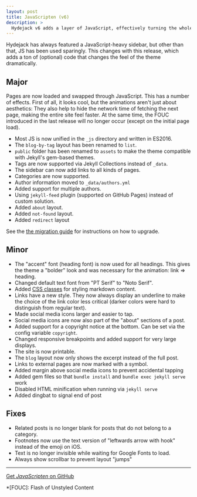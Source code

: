 ```yaml
---
layout: post
title: JavaScripten (v6)
description: >
  Hydejack v6 adds a layer of JavaScript, effectively turning the whole site into a single page app.
---
```


Hydejack has always featured a JavaScript-heavy sidebar, but other than that, JS has been used sparingly.
This changes with this release, which adds a ton of (optional) code that changes the feel of the theme dramatically.

## Major
Pages are now loaded and swapped through JavaScript. This has a number of effects.
First of all, it looks cool, but the animations aren't just about aesthetics:
They also help to hide the network time of fetching the next page, making the entire site feel faster.
At the same time, the FOUC introduced in the last release will no longer occur (except on the initial page load).

* Most JS is now unified in the `_js` directory and written in ES2016.
* The `blog-by-tag` layout has been renamed to `list`.
* `public` folder has been renamed to `assets` to make the theme compatible with Jekyll's gem-based themes.
* Tags are now supported via Jekyll Collections instead of `_data`.
* The sidebar can now add links to all kinds of pages.
* Categories are now supported.
* Author information moved to `_data/authors.yml`
* Added support for multiple authors.
* Using `jekyll-feed` plugin (supported on GitHub Pages) instead of custom solution.
* Added `about` layout.
* Added `not-found` layout.
* Added `redirect` layout

See the [the migration guide][upgrade] for instructions on how to upgrade.

## Minor
* The "accent" font (heading font) is now used for all headings.
  This gives the theme a "bolder" look and was necessary for the animation: link => heading.
* Changed default text font from "PT Serif" to "Noto Serif".
* Added [CSS classes][writing] for styling markdown content.
* Links have a new style.
  They now always display an underline to make the choice of the link color less critical (darker colors were hard to
  distinguish from regular text).
* Made social media icons larger and easier to tap.
* Social media icons are now also part of the "about" sections of a post.
* Added support for a copyright notice at the bottom. Can be set via the config variable `copyright`.
* Changed responsive breakpoints and added support for very large displays.
* The site is now printable.
* The `blog` layout now only shows the excerpt instead of the full post.
* Links to external pages are now marked with a symbol.
* Added margin above social media icons to prevent accidental tapping
* Added gem files so that `bundle install` and `bundle exec jekyll serve` work
* Disabled HTML minification when running via `jekyll serve`
* Added dingbat to signal end of post

## Fixes
* Related posts is no longer blank for posts that do not belong to a category.
* Footnotes now use the text version of "leftwards arrow with hook" instead of the emoji on iOS.
* Text is no longer invisible while waiting for Google Fonts to load.
* Always show scrollbar to prevent layout "jumps"

***

[Get *JavaScripten* on GitHub](https://github.com/qwtel/hydejack/releases/tag/v8.0.0-beta.5)

[upgrade]: ../../docs/8.0.0-beta.5/upgrade.md
[writing]: ../../docs/8.0.0-beta.5/writing.md

*[FOUC]: Flash of Unstyled Content
